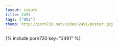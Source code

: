 ```yaml
--- 
layout: sieutv
title: 2491
tags: ["002"]
thumb: http://porn720.net/video/2491/poster.jpg
---
```

{% include porn720 key="2491" %} 
